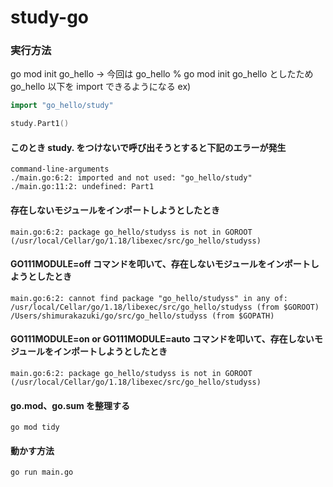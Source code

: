 # study-go

### 実行方法

go mod init go_hello
-> 今回は
go_hello % go mod init go_hello としたため go_hello 以下を import できるようになる
ex)

```:main.go
import "go_hello/study"

study.Part1()
```

#### このとき study. をつけないで呼び出そうとすると下記のエラーが発生

```
command-line-arguments
./main.go:6:2: imported and not used: "go_hello/study"
./main.go:11:2: undefined: Part1
```

#### 存在しないモジュールをインポートしようとしたとき

```
main.go:6:2: package go_hello/studyss is not in GOROOT (/usr/local/Cellar/go/1.18/libexec/src/go_hello/studyss)
```

#### GO111MODULE=off コマンドを叩いて、存在しないモジュールをインポートしようとしたとき

```
main.go:6:2: cannot find package "go_hello/studyss" in any of:
/usr/local/Cellar/go/1.18/libexec/src/go_hello/studyss (from $GOROOT)
/Users/shimurakazuki/go/src/go_hello/studyss (from $GOPATH)
```

#### GO111MODULE=on or GO111MODULE=auto コマンドを叩いて、存在しないモジュールをインポートしようとしたとき

```
main.go:6:2: package go_hello/studyss is not in GOROOT (/usr/local/Cellar/go/1.18/libexec/src/go_hello/studyss)
```

#### go.mod、go.sum を整理する

```
go mod tidy
```

#### 動かす方法

```
go run main.go
```

